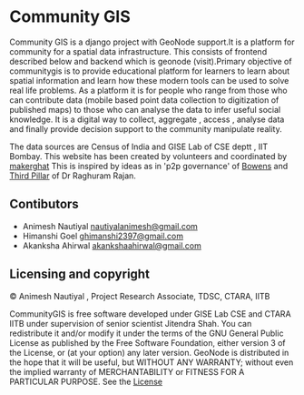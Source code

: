 # Community GIS

Community GIS is a django project with GeoNode support.It is a platform for community for a spatial data infrastructure. This consists of frontend described below and backend which is geonode (visit).Primary objective of communitygis is to provide educational platform for learners to learn about spatial information and learn how these modern tools can be used to solve real life problems. As a platform it is for people who range from those who can contribute data (mobile based point data collection to digitization of published maps) to those who can analyse the data to infer useful social knowledge. It is a digital way to collect, aggregate , access , analyse data and finally provide decision support to the community manipulate reality.

The data sources are Census of India and GISE Lab of CSE deptt , IIT Bombay. This website has been created by volunteers and coordinated by [makerghat](www.makerghat.org) This is inspired by ideas as in 'p2p governance' of [Bowens](https://blog.p2pfoundation.net/about) and [Third Pillar](https://www.penguinrandomhouse.com/books/566369/the-third-pillar-by-raghuram-rajan/9780525558316/) of Dr Raghuram Rajan.

## Contibutors

- Animesh Nautiyal <nautiyalanimesh@gmail.com>
- Himanshi Goel <ghimanshi2397@gmail.com>
- Akanksha Ahirwal <akankshaahirwal@gmail.com>


## Licensing and copyright

© Animesh Nautiyal , Project Research Associate, TDSC, CTARA, IITB

CommunityGIS is free software developed under GISE Lab CSE and CTARA IITB under supervision of senior scientist Jitendra Shah. You can redistribute it and/or modify it under the terms of the GNU General Public License as published by the Free Software Foundation, either version 3 of the License, or (at your option) any later version. GeoNode is distributed in the hope that it will be useful, but WITHOUT ANY WARRANTY; without even the implied warranty of MERCHANTABILITY or FITNESS FOR A PARTICULAR PURPOSE. See the [License](LICENSE)
